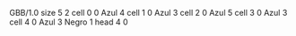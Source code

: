 <gs-board without-header> GBB/1.0
size 5 2
cell 0 0 Azul 4
cell 1 0 Azul 3
cell 2 0 Azul 5
cell 3 0 Azul 3
cell 4 0 Azul 3 Negro 1 
head 4 0
 </gs-board>